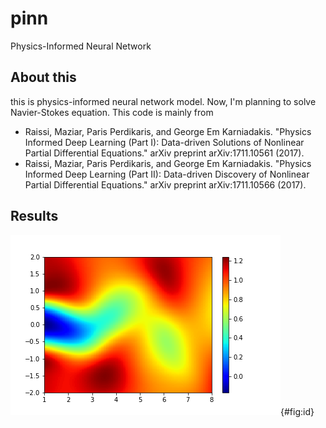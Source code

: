 # pinn
Physics-Informed Neural Network

## About this
this is physics-informed neural network model. Now, I'm planning to solve Navier-Stokes equation.
This code is mainly from 
- Raissi, Maziar, Paris Perdikaris, and George Em Karniadakis. "Physics Informed Deep Learning (Part I): Data-driven Solutions of Nonlinear Partial Differential Equations." arXiv preprint arXiv:1711.10561 (2017).
- Raissi, Maziar, Paris Perdikaris, and George Em Karniadakis. "Physics Informed Deep Learning (Part II): Data-driven Discovery of Nonlinear Partial Differential Equations." arXiv preprint arXiv:1711.10566 (2017).

## Results
![result1](https://github.com/m-irrohas/pinn/blob/master/output/u_pred.png){#fig:id}
